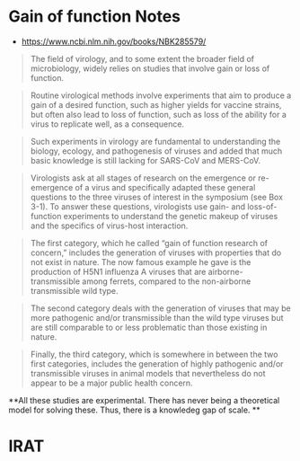 # Gain of function Notes

+ https://www.ncbi.nlm.nih.gov/books/NBK285579/

> The field of virology, and to some extent the broader field of microbiology, widely relies on studies that involve gain or loss of function. 

> Routine virological methods involve experiments that aim to produce a gain of a desired function, such as higher yields for vaccine strains, but often also lead to loss of function, such as loss of the ability for a virus to replicate well, as a consequence. 

> Such experiments in virology are fundamental to understanding the biology, ecology, and pathogenesis of viruses and added that much basic knowledge is still lacking for SARS-CoV and MERS-CoV.

> Virologists ask at all stages of research on the emergence or re-emergence of a virus and specifically adapted these general questions to the three viruses of interest in the symposium (see Box 3-1). To answer these questions, virologists use gain- and loss-of-function experiments to understand the genetic makeup of viruses and the specifics of virus-host interaction. 

> The first category, which he called “gain of function research of concern,” includes the generation of viruses with properties that do not exist in nature. The now famous example he gave is the production of H5N1 influenza A viruses that are airborne-transmissible among ferrets, compared to the non-airborne transmissible wild type.

> The second category deals with the generation of viruses that may be more pathogenic and/or transmissible than the wild type viruses but are still comparable to or less problematic than those existing in nature. 

> Finally, the third category, which is somewhere in between the two first categories, includes the generation of highly pathogenic and/or transmissible viruses in animal models that nevertheless do not appear to be a major public health concern.



**All these studies are experimental. There has never being a theoretical model for solving these.
Thus, there is a knowledeg gap of scale.
**




# IRAT






















